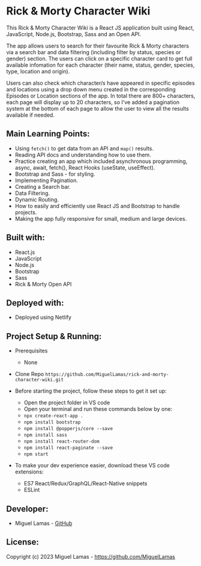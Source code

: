 # Rick & Morty Character Wiki

This Rick & Morty Character Wiki is a React JS application built using React, JavaScript, Node.js, Bootstrap, Sass and an Open API.

The app allows users to search for their favourite Rick & Morty characters via a search bar and data filtering (including filter by status, species or gender) section. The users can click on a specific character card to get full available infomation for each character (their name, status, gender, species, type, location and origin).

Users can also check which character/s have appeared in specific episodes and locations using a drop down menu created in the corresponding Episodes or Location sections of the app. In total there are 800+ characters, each page will display up to 20 characters, so I've added a pagination system at the bottom of each page to allow the user to view all the results available if needed.

## Main Learning Points:

* Using `fetch()` to get data from an API and `map()` results.
* Reading API docs and understanding how to use them.
* Practice creating an app which included asynchronous programming, async, await, fetch(), React Hooks (useState, useEffect).
* Bootstrap and Sass - for styling.
* Implementing Pagination.
* Creating a Search bar.
* Data Filtering.
* Dynamic Routing.
* How to easily and efficiently use React JS and Bootstrap to handle projects.
* Making the app fully responsive for small, medium and large devices.

## Built with:

* React.js
* JavaScript
* Node.js
* Bootstrap
* Sass
* Rick & Morty Open API

## Deployed with:

* Deployed using Netlify

## Project Setup & Running:

* Prerequisites
  * None

* Clone Repo `https://github.com/MiguelLamas/rick-and-morty-character-wiki.git`

* Before starting the project, follow these steps to get it set up:

  * Open the project folder in VS code
  * Open your terminal and run these commands below by one:
  * `npx create-react-app .`
  * `npm install bootstrap`
  * `npm install @popperjs/core --save`
  * `npm install sass`
  * `npm install react-router-dom`
  * `npm install react-paginate --save`
  * `npm start`

* To make your dev experience easier, download these VS code extensions:
  * ES7 React/Redux/GraphQL/React-Native snippets
  * ESLint

## Developer:

* Miguel Lamas - [GitHub](https://github.com/MiguelLamas)

## License:

Copyright (c) 2023 Miguel Lamas - https://github.com/MiguelLamas


